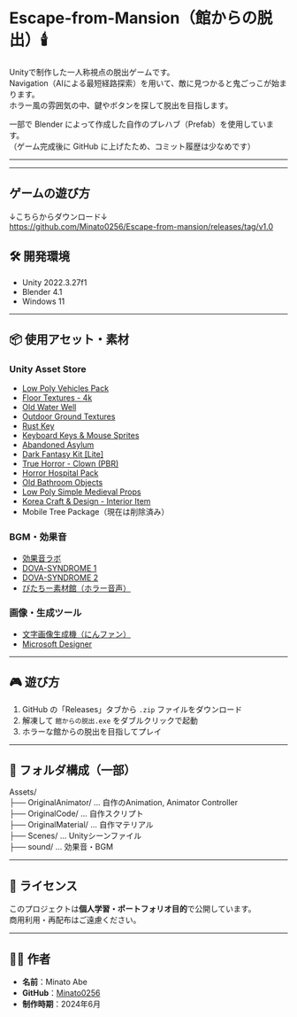 # Escape-from-Mansion（館からの脱出）🕯️

Unityで制作した一人称視点の脱出ゲームです。  
Navigation（AIによる最短経路探索）を用いて、敵に見つかると鬼ごっこが始まります。  
ホラー風の雰囲気の中、鍵やボタンを探して脱出を目指します。

一部で Blender によって作成した自作のプレハブ（Prefab）を使用しています。  
（ゲーム完成後に GitHub に上げたため、コミット履歴は少なめです）

---

---

## ゲームの遊び方

↓こちらからダウンロード↓  
https://github.com/Minato0256/Escape-from-mansion/releases/tag/v1.0


## 🛠 開発環境

- Unity 2022.3.27f1
- Blender 4.1
- Windows 11

---

## 📦 使用アセット・素材

### Unity Asset Store

- [Low Poly Vehicles Pack](https://assetstore.unity.com/packages/3d/vehicles/land/low-poly-vehicles-pack-26707)
- [Floor Textures - 4k](https://assetstore.unity.com/packages/2d/textures-materials/floor-textures-4k-179126)
- [Old Water Well](https://assetstore.unity.com/packages/3d/environments/old-water-well-138903)
- [Outdoor Ground Textures](https://assetstore.unity.com/packages/2d/textures-materials/floors/outdoor-ground-textures-12555)
- [Rust Key](https://assetstore.unity.com/packages/3d/props/rust-key-167590)
- [Keyboard Keys & Mouse Sprites](https://assetstore.unity.com/packages/2d/gui/keyboard-keys-mouse-sprites-225232)
- [Abandoned Asylum](https://assetstore.unity.com/packages/3d/environments/urban/abandoned-asylum-49137)
- [Dark Fantasy Kit [Lite]](https://assetstore.unity.com/packages/3d/environments/fantasy/dark-fantasy-kit-lite-127925)
- [True Horror - Clown (PBR)](https://assetstore.unity.com/packages/3d/true-horror-clown-pbr-49389)
- [Horror Hospital Pack](https://assetstore.unity.com/packages/3d/environments/hospital-horror-pack-44045)
- [Old Bathroom Objects](https://assetstore.unity.com/packages/3d/props/interior/old-bathroom-objects-120069)
- [Low Poly Simple Medieval Props](https://assetstore.unity.com/packages/3d/props/low-poly-simple-medieval-props-258397)
- [Korea Craft & Design - Interior Item](https://assetstore.unity.com/packages/3d/props/interior/korea-craft-design-interior-item-252023)
- Mobile Tree Package（現在は削除済み）

### BGM・効果音

- [効果音ラボ](https://soundeffect-lab.info/)
- [DOVA-SYNDROME 1](https://dova-s.jp/se/play1186.html)
- [DOVA-SYNDROME 2](https://dova-s.jp/bgm/play19470.html)
- [びたちー素材館（ホラー音声）](http://www.vita-chi.net/sec/voi/hora/voivoi1.htm)

### 画像・生成ツール

- [文字画像生成機（にんファン）](https://www.nin-fan.net/tool/string_image.html#google_vignette)
- [Microsoft Designer](https://designer.microsoft.com/image-creator)

---

## 🎮 遊び方

1. GitHub の「Releases」タブから `.zip` ファイルをダウンロード
2. 解凍して `館からの脱出.exe` をダブルクリックで起動
3. ホラーな館からの脱出を目指してプレイ

---

## 📁 フォルダ構成（一部）

Assets/  
├── OriginalAnimator/ … 自作のAnimation, Animator Controller  
├── OriginalCode/ … 自作スクリプト  
├── OriginalMaterial/ … 自作マテリアル  
├── Scenes/ … Unityシーンファイル  
├── sound/ … 効果音・BGM  

---

## 📄 ライセンス

このプロジェクトは**個人学習・ポートフォリオ目的**で公開しています。  
商用利用・再配布はご遠慮ください。

---

## 🙋‍♂️ 作者

- **名前**：Minato Abe
- **GitHub**：[Minato0256](https://github.com/Minato0256)
- **制作時期**：2024年6月
